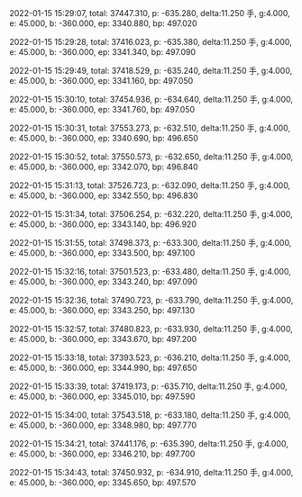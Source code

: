 2022-01-15 15:29:07, total: 37447.310, p: -635.280, delta:11.250 手, g:4.000, e: 45.000, b: -360.000, ep: 3340.880, bp: 497.020

2022-01-15 15:29:28, total: 37416.023, p: -635.380, delta:11.250 手, g:4.000, e: 45.000, b: -360.000, ep: 3341.340, bp: 497.090

2022-01-15 15:29:49, total: 37418.529, p: -635.240, delta:11.250 手, g:4.000, e: 45.000, b: -360.000, ep: 3341.160, bp: 497.050

2022-01-15 15:30:10, total: 37454.936, p: -634.640, delta:11.250 手, g:4.000, e: 45.000, b: -360.000, ep: 3341.760, bp: 497.050

2022-01-15 15:30:31, total: 37553.273, p: -632.510, delta:11.250 手, g:4.000, e: 45.000, b: -360.000, ep: 3340.690, bp: 496.650

2022-01-15 15:30:52, total: 37550.573, p: -632.650, delta:11.250 手, g:4.000, e: 45.000, b: -360.000, ep: 3342.070, bp: 496.840

2022-01-15 15:31:13, total: 37526.723, p: -632.090, delta:11.250 手, g:4.000, e: 45.000, b: -360.000, ep: 3342.550, bp: 496.830

2022-01-15 15:31:34, total: 37506.254, p: -632.220, delta:11.250 手, g:4.000, e: 45.000, b: -360.000, ep: 3343.140, bp: 496.920

2022-01-15 15:31:55, total: 37498.373, p: -633.300, delta:11.250 手, g:4.000, e: 45.000, b: -360.000, ep: 3343.500, bp: 497.100

2022-01-15 15:32:16, total: 37501.523, p: -633.480, delta:11.250 手, g:4.000, e: 45.000, b: -360.000, ep: 3343.240, bp: 497.090

2022-01-15 15:32:36, total: 37490.723, p: -633.790, delta:11.250 手, g:4.000, e: 45.000, b: -360.000, ep: 3343.250, bp: 497.130

2022-01-15 15:32:57, total: 37480.823, p: -633.930, delta:11.250 手, g:4.000, e: 45.000, b: -360.000, ep: 3343.670, bp: 497.200

2022-01-15 15:33:18, total: 37393.523, p: -636.210, delta:11.250 手, g:4.000, e: 45.000, b: -360.000, ep: 3344.990, bp: 497.650

2022-01-15 15:33:39, total: 37419.173, p: -635.710, delta:11.250 手, g:4.000, e: 45.000, b: -360.000, ep: 3345.010, bp: 497.590

2022-01-15 15:34:00, total: 37543.518, p: -633.180, delta:11.250 手, g:4.000, e: 45.000, b: -360.000, ep: 3348.980, bp: 497.770

2022-01-15 15:34:21, total: 37441.176, p: -635.390, delta:11.250 手, g:4.000, e: 45.000, b: -360.000, ep: 3346.210, bp: 497.700

2022-01-15 15:34:43, total: 37450.932, p: -634.910, delta:11.250 手, g:4.000, e: 45.000, b: -360.000, ep: 3345.650, bp: 497.570